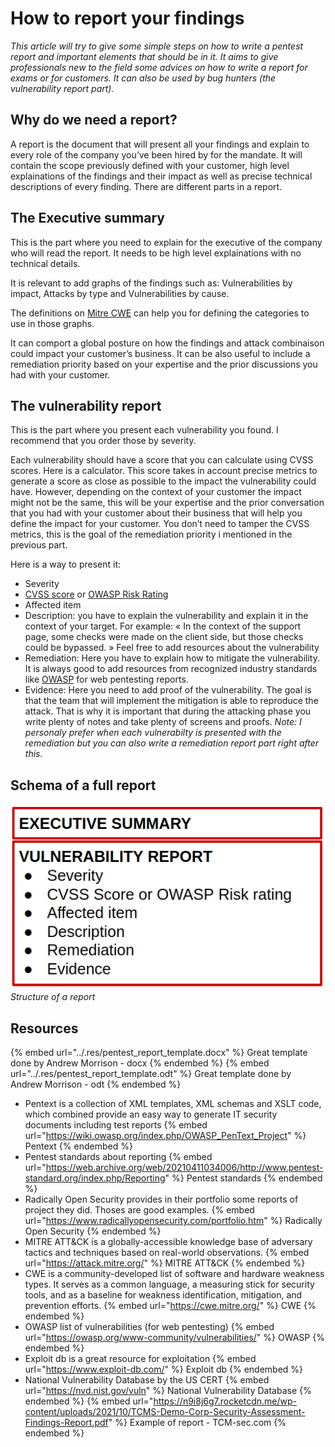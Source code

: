 # How to report your findings

*This article will try to give some simple steps on how to write a pentest report and important elements that should be in it. It aims to give professionals new to the field some advices on how to write a report for exams or for customers. It can also be used by bug hunters (the vulnerability report part).*

## Why do we need a report?

A report is the document that will present all your findings and explain to every role of the company you’ve been hired by for the mandate. It will contain the scope previously defined with your customer, high level explainations of the findings and their impact as well as precise technical descriptions of every finding. There are different parts in a report.

## The Executive summary

This is the part where you need to explain for the executive of the company who will read the report. It needs to be high level explainations with no technical details.

It is relevant to add graphs of the findings such as: Vulnerabilities by impact, Attacks by type and Vulnerabilities by cause.

The definitions on [Mitre CWE](https://cwe.mitre.org/data/definitions/1000.html) can help you for defining the categories to use in those graphs.

It can comport a global posture on how the findings and attack combinaison could impact your customer’s business.
It can be also useful to include a remediation priority based on your expertise and the prior discussions you had with your customer.

## The vulnerability report

This is the part where you present each vulnerability you found. I recommend that you order those by severity.

Each vulnerability should have a score that you can calculate using CVSS scores. Here is a calculator. This score takes in account precise metrics to generate a score as close as possible to the impact the vulnerability could have. However, depending on the context of your customer the impact might not be the same, this will be your expertise and the prior conversation that you had with your customer about their business that will help you define the impact for your customer. You don’t need to tamper the CVSS metrics, this is the goal of the remediation priority i mentioned in the previous part.

Here is a way to present it:

- Severity
- [CVSS score](https://nvd.nist.gov/vuln-metrics/cvss) or [OWASP Risk Rating](https://owasp.org/www-community/OWASP_Risk_Rating_Methodology)
- Affected item
- Description: you have to explain the vulnerability and explain it in the context of your target. For example: « In the context of the support page, some checks were made on the client side, but those checks could be bypassed. »
  Feel free to add resources about the vulnerability
- Remediation: Here you have to explain how to mitigate the vulnerability. It is always good to add resources from recognized industry standards like [OWASP](https://owasp.org/) for web pentesting reports.
- Evidence: Here you need to add proof of the vulnerability.
  The goal is that the team that will implement the mitigation is able to reproduce the attack. That is why it is important that during the attacking phase you write plenty of notes and take plenty of screens and proofs.
*Note: I personaly prefer when each vulnerabilty is presented with the remediation but you can also write a remediation report part right after this.*

## Schema of a full report

![Report](../.res/report-structure.png)  
*Structure of a report*

## Resources

{% embed url="../.res/pentest_report_template.docx" %} Great template done by Andrew Morrison - docx {% endembed %}
{% embed url="../.res/pentest_report_template.odt" %} Great template done by Andrew Morrison - odt {% endembed %}
- Pentext is a collection of XML templates, XML schemas and XSLT code, which combined provide an easy way to generate IT security documents including test reports
{% embed url="https://wiki.owasp.org/index.php/OWASP_PenText_Project" %} Pentext {% endembed %}
- Pentest standards about reporting
{% embed url="https://web.archive.org/web/20210411034006/http://www.pentest-standard.org/index.php/Reporting" %} Pentest standards {% endembed %}
- Radically Open Security provides in their portfolio some reports of project they did. Thoses are good examples.
{% embed url="https://www.radicallyopensecurity.com/portfolio.htm" %} Radically Open Security {% endembed %}
- MITRE ATT&CK is a globally-accessible knowledge base of adversary tactics and techniques based on real-world observations.
{% embed url="https://attack.mitre.org/" %} MITRE ATT&CK {% endembed %}
- CWE is a community-developed list of software and hardware weakness types. It serves as a common language, a measuring stick for security tools, and as a baseline for weakness identification, mitigation, and prevention efforts.
{% embed url="https://cwe.mitre.org/" %} CWE {% endembed %}
- OWASP list of vulnerabilities (for web pentesting)
{% embed url="https://owasp.org/www-community/vulnerabilities/" %} OWASP {% endembed %}
- Exploit db is a great resource for exploitation
{% embed url="https://www.exploit-db.com/" %} Exploit db {% endembed %}
- National Vulnerability Database by the US CERT
{% embed url="https://nvd.nist.gov/vuln" %} National Vulnerability Database {% endembed %}
{% embed url="https://n9i8j6g7.rocketcdn.me/wp-content/uploads/2021/10/TCMS-Demo-Corp-Security-Assessment-Findings-Report.pdf" %} Example of report - TCM-sec.com {% endembed %}
